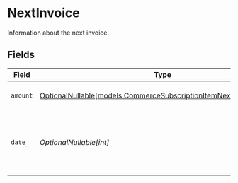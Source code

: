 # NextInvoice

Information about the next invoice.


## Fields

| Field                                                                                                                        | Type                                                                                                                         | Required                                                                                                                     | Description                                                                                                                  |
| ---------------------------------------------------------------------------------------------------------------------------- | ---------------------------------------------------------------------------------------------------------------------------- | ---------------------------------------------------------------------------------------------------------------------------- | ---------------------------------------------------------------------------------------------------------------------------- |
| `amount`                                                                                                                     | [OptionalNullable[models.CommerceSubscriptionItemNextInvoiceAmount]](../models/commercesubscriptionitemnextinvoiceamount.md) | :heavy_minus_sign:                                                                                                           | Amount for the next payment.                                                                                                 |
| `date_`                                                                                                                      | *OptionalNullable[int]*                                                                                                      | :heavy_minus_sign:                                                                                                           | Unix timestamp (in milliseconds) for the next payment date.                                                                  |